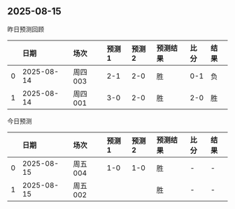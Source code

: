 

 ## 2025-08-15

昨日预测回顾

|    | 日期         | 场次    | 预测1   | 预测2   | 预测结果   | 比分   | 结果   |
|---:|:-----------|:------|:------|:------|:-------|:-----|:-----|
|  0 | 2025-08-14 | 周四003 | 2-1   | 2-0   | 胜      | 0-1  | 负    |
|  1 | 2025-08-14 | 周四001 | 3-0   | 2-0   | 胜      | 2-0  | 胜    |

今日预测

|    | 日期         | 场次    | 预测1   | 预测2   | 预测结果   | 比分   | 结果   |
|---:|:-----------|:------|:------|:------|:-------|:-----|:-----|
|  0 | 2025-08-15 | 周五004 | 1-0   | 1-0   | 胜      | -    | -    |
|  1 | 2025-08-15 | 周五002 |       |       | 胜      | -    | -    |